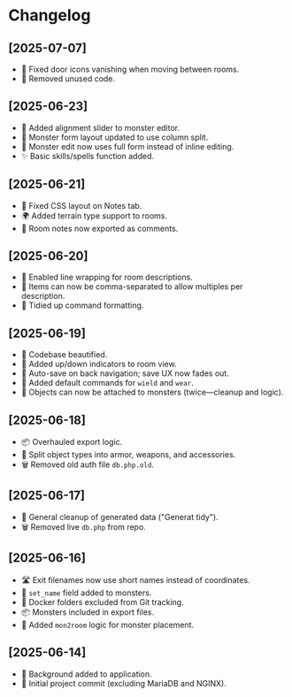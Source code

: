 # Changelog

## [2025-07-07]
- 🧱 Fixed door icons vanishing when moving between rooms.
- 🧼 Removed unused code.

## [2025-06-23]
- 🧌 Added alignment slider to monster editor.
- 🧩 Monster form layout updated to use column split.
- 🔁 Monster edit now uses full form instead of inline editing.
- ✨ Basic skills/spells function added.

## [2025-06-21]
- 🎨 Fixed CSS layout on Notes tab.
- 🌍 Added terrain type support to rooms.
- 💬 Room notes now exported as comments.

## [2025-06-20]
- 🧾 Enabled line wrapping for room descriptions.
- 🧺 Items can now be comma-separated to allow multiples per description.
- 🧼 Tidied up command formatting.

## [2025-06-19]
- 💄 Codebase beautified.
- 🧭 Added up/down indicators to room view.
- 🧠 Auto-save on back navigation; save UX now fades out.
- 🧙 Added default commands for `wield` and `wear`.
- 🧌 Objects can now be attached to monsters (twice—cleanup and logic).

## [2025-06-18]
- 📦 Overhauled export logic.
- 🔧 Split object types into armor, weapons, and accessories.
- 🗑️ Removed old auth file `db.php.old`.

## [2025-06-17]
- 🧹 General cleanup of generated data ("Generat tidy").
- 🗑️ Removed live `db.php` from repo.

## [2025-06-16]
- 🛣️ Exit filenames now use short names instead of coordinates.
- 🧌 `set_name` field added to monsters.
- 🚫 Docker folders excluded from Git tracking.
- 📦 Monsters included in export files.
- 🧠 Added `mon2room` logic for monster placement.

## [2025-06-14]
- 🎨 Background added to application.
- 🏁 Initial project commit (excluding MariaDB and NGINX).

